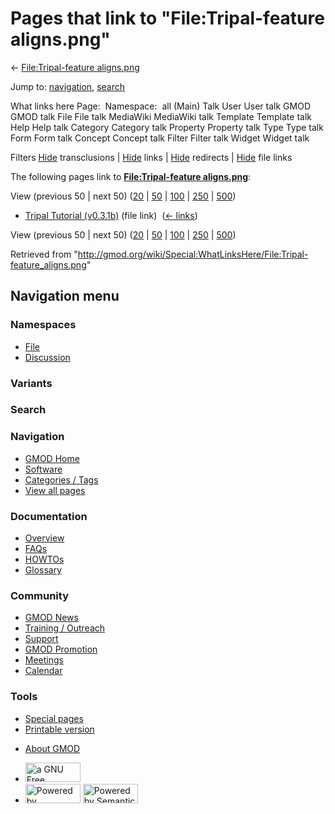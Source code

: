 <div id="mw-page-base" class="noprint">

</div>

<div id="mw-head-base" class="noprint">

</div>

<div id="content" class="mw-body" role="main">

<span id="top"></span>

<div id="mw-js-message" style="display:none;">

</div>



# <span dir="auto">Pages that link to "File:Tripal-feature aligns.png"</span>

<div id="bodyContent">

<div id="contentSub">

← [File:Tripal-feature
aligns.png](/wiki/File:Tripal-feature_aligns.png "File:Tripal-feature aligns.png")

</div>

<div id="jump-to-nav" class="mw-jump">

Jump to: [navigation](#mw-navigation), [search](#p-search)

</div>

<div id="mw-content-text">

What links here Page:  Namespace:  all (Main) Talk User User talk GMOD
GMOD talk File File talk MediaWiki MediaWiki talk Template Template talk
Help Help talk Category Category talk Property Property talk Type Type
talk Form Form talk Concept Concept talk Filter Filter talk Widget
Widget talk

Filters
[Hide](/mediawiki/index.php?title=Special:WhatLinksHere/File:Tripal-feature_aligns.png&hidetrans=1 "Special:WhatLinksHere/File:Tripal-feature aligns.png")
transclusions \|
[Hide](/mediawiki/index.php?title=Special:WhatLinksHere/File:Tripal-feature_aligns.png&hidelinks=1 "Special:WhatLinksHere/File:Tripal-feature aligns.png")
links \|
[Hide](/mediawiki/index.php?title=Special:WhatLinksHere/File:Tripal-feature_aligns.png&hideredirs=1 "Special:WhatLinksHere/File:Tripal-feature aligns.png")
redirects \|
[Hide](/mediawiki/index.php?title=Special:WhatLinksHere/File:Tripal-feature_aligns.png&hideimages=1 "Special:WhatLinksHere/File:Tripal-feature aligns.png")
file links

The following pages link to **[File:Tripal-feature
aligns.png](/wiki/File:Tripal-feature_aligns.png "File:Tripal-feature aligns.png")**:

View (previous 50 \| next 50)
([20](/mediawiki/index.php?title=Special:WhatLinksHere/File:Tripal-feature_aligns.png&limit=20 "Special:WhatLinksHere/File:Tripal-feature aligns.png")
\|
[50](/mediawiki/index.php?title=Special:WhatLinksHere/File:Tripal-feature_aligns.png&limit=50 "Special:WhatLinksHere/File:Tripal-feature aligns.png")
\|
[100](/mediawiki/index.php?title=Special:WhatLinksHere/File:Tripal-feature_aligns.png&limit=100 "Special:WhatLinksHere/File:Tripal-feature aligns.png")
\|
[250](/mediawiki/index.php?title=Special:WhatLinksHere/File:Tripal-feature_aligns.png&limit=250 "Special:WhatLinksHere/File:Tripal-feature aligns.png")
\|
[500](/mediawiki/index.php?title=Special:WhatLinksHere/File:Tripal-feature_aligns.png&limit=500 "Special:WhatLinksHere/File:Tripal-feature aligns.png"))

- [Tripal Tutorial
  (v0.3.1b)](/wiki/Tripal_Tutorial_(v0.3.1b) "Tripal Tutorial (v0.3.1b)")
  (file link) ‎ <span class="mw-whatlinkshere-tools">([←
  links](/mediawiki/index.php?title=Special:WhatLinksHere&target=Tripal+Tutorial+%28v0.3.1b%29 "Special:WhatLinksHere"))</span>

View (previous 50 \| next 50)
([20](/mediawiki/index.php?title=Special:WhatLinksHere/File:Tripal-feature_aligns.png&limit=20 "Special:WhatLinksHere/File:Tripal-feature aligns.png")
\|
[50](/mediawiki/index.php?title=Special:WhatLinksHere/File:Tripal-feature_aligns.png&limit=50 "Special:WhatLinksHere/File:Tripal-feature aligns.png")
\|
[100](/mediawiki/index.php?title=Special:WhatLinksHere/File:Tripal-feature_aligns.png&limit=100 "Special:WhatLinksHere/File:Tripal-feature aligns.png")
\|
[250](/mediawiki/index.php?title=Special:WhatLinksHere/File:Tripal-feature_aligns.png&limit=250 "Special:WhatLinksHere/File:Tripal-feature aligns.png")
\|
[500](/mediawiki/index.php?title=Special:WhatLinksHere/File:Tripal-feature_aligns.png&limit=500 "Special:WhatLinksHere/File:Tripal-feature aligns.png"))

</div>

<div class="printfooter">

Retrieved from
"<http://gmod.org/wiki/Special:WhatLinksHere/File:Tripal-feature_aligns.png>"

</div>

<div id="catlinks" class="catlinks catlinks-allhidden">

</div>

<div class="visualClear">

</div>

</div>

</div>

<div id="mw-navigation">

## Navigation menu

<div id="mw-head">



<div id="left-navigation">

<div id="p-namespaces" class="vectorTabs" role="navigation"
aria-labelledby="p-namespaces-label">

### Namespaces

- <span id="ca-nstab-image"><a href="/wiki/File:Tripal-feature_aligns.png" accesskey="c"
  title="View the file page [c]">File</a></span>
- <span id="ca-talk"><a
  href="/mediawiki/index.php?title=File_talk:Tripal-feature_aligns.png&amp;action=edit&amp;redlink=1"
  accesskey="t"
  title="Discussion about the content page [t]">Discussion</a></span>

</div>

<div id="p-variants" class="vectorMenu emptyPortlet" role="navigation"
aria-labelledby="p-variants-label">

### 

### Variants[](#)

<div class="menu">

</div>

</div>

</div>

<div id="right-navigation">





</div>

<div id="p-search" role="search">

### Search

<div id="simpleSearch">

</div>

</div>

</div>

</div>

<div id="mw-panel">

<div id="p-logo" role="banner">

<a href="/wiki/Main_Page"
style="background-image: url(http://gmod.org/images/GMOD-cogs.png);"
title="Visit the main page"></a>

</div>

<div id="p-Navigation" class="portal" role="navigation"
aria-labelledby="p-Navigation-label">

### Navigation

<div class="body">

- <span id="n-GMOD-Home">[GMOD Home](/wiki/Main_Page)</span>
- <span id="n-Software">[Software](/wiki/GMOD_Components)</span>
- <span id="n-Categories-.2F-Tags">[Categories /
  Tags](/wiki/Categories)</span>
- <span id="n-View-all-pages">[View all
  pages](/wiki/Special:AllPages)</span>

</div>

</div>

<div id="p-Documentation" class="portal" role="navigation"
aria-labelledby="p-Documentation-label">

### Documentation

<div class="body">

- <span id="n-Overview">[Overview](/wiki/Overview)</span>
- <span id="n-FAQs">[FAQs](/wiki/Category:FAQ)</span>
- <span id="n-HOWTOs">[HOWTOs](/wiki/Category:HOWTO)</span>
- <span id="n-Glossary">[Glossary](/wiki/Glossary)</span>

</div>

</div>

<div id="p-Community" class="portal" role="navigation"
aria-labelledby="p-Community-label">

### Community

<div class="body">

- <span id="n-GMOD-News">[GMOD News](/wiki/GMOD_News)</span>
- <span id="n-Training-.2F-Outreach">[Training /
  Outreach](/wiki/Training_and_Outreach)</span>
- <span id="n-Support">[Support](/wiki/Support)</span>
- <span id="n-GMOD-Promotion">[GMOD
  Promotion](/wiki/GMOD_Promotion)</span>
- <span id="n-Meetings">[Meetings](/wiki/Meetings)</span>
- <span id="n-Calendar">[Calendar](/wiki/Calendar)</span>

</div>

</div>

<div id="p-tb" class="portal" role="navigation"
aria-labelledby="p-tb-label">

### Tools

<div class="body">

- <span id="t-specialpages"><a href="/wiki/Special:SpecialPages" accesskey="q"
  title="A list of all special pages [q]">Special pages</a></span>
- <span id="t-print"><a
  href="/mediawiki/index.php?title=Special:WhatLinksHere/File:Tripal-feature_aligns.png&amp;printable=yes"
  rel="alternate" accesskey="p"
  title="Printable version of this page [p]">Printable version</a></span>

</div>

</div>

</div>

</div>

<div id="footer" role="contentinfo">

- <span id="footer-places-about">[About
  GMOD](/wiki/GMOD:About "GMOD:About")</span>

<!-- -->

- <span id="footer-copyrightico">[<img src="http://www.gnu.org/graphics/gfdl-logo-small.png" width="88"
  height="31" alt="a GNU Free Documentation License" />](http://www.gnu.org/licenses/fdl-1.3.html)</span>
- <span id="footer-poweredbyico">[<img src="/mediawiki/skins/common/images/poweredby_mediawiki_88x31.png"
  width="88" height="31" alt="Powered by MediaWiki" />](//www.mediawiki.org/)
  [<img
  src="/mediawiki/extensions/SemanticMediaWiki/includes/../resources/images/smw_button.png"
  width="88" height="31" alt="Powered by Semantic MediaWiki" />](https://www.semantic-mediawiki.org/wiki/Semantic_MediaWiki)</span>

<div style="clear:both">

</div>

</div>
